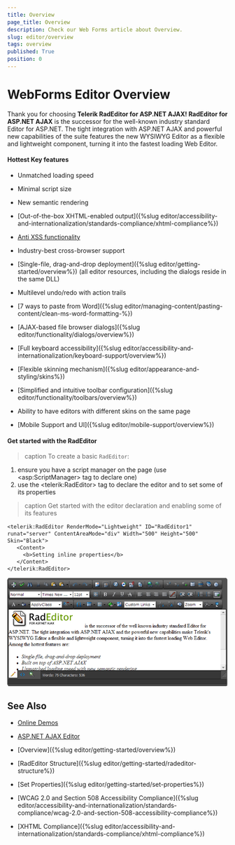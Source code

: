```yaml
---
title: Overview
page_title: Overview
description: Check our Web Forms article about Overview.
slug: editor/overview
tags: overview
published: True
position: 0
---
```


# WebForms Editor Overview

Thank you for choosing **Telerik RadEditor for ASP.NET AJAX! RadEditor for ASP.NET AJAX** is the successor for the well-known industry standard Editor for ASP.NET. The tight integration with ASP.NET AJAX and powerful new capabilities of the suite features the new WYSIWYG Editor as a flexible and lightweight component, turning it into the fastest loading Web Editor. 

#### Hottest Key features

* Unmatched loading speed

* Minimal script size

* New semantic rendering

* [Out-of-the-box XHTML-enabled output]({%slug editor/accessibility-and-internationalization/standards-compliance/xhtml-compliance%})

* [Anti XSS functionality](https://docs.telerik.com/devtools/aspnet-ajax/controls/editor/managing-content/prevent-cross-site-scripting-(xss))

* Industry-best cross-browser support

* [Single-file, drag-and-drop deployment]({%slug editor/getting-started/overview%}) (all editor resources, including the dialogs reside in the same DLL)

* Multilevel undo/redo with action trails

* [7 ways to paste from Word]({%slug editor/managing-content/pasting-content/clean-ms-word-formatting-%})

* [AJAX-based file browser dialogs]({%slug editor/functionality/dialogs/overview%})

* [Full keyboard accessibility]({%slug editor/accessibility-and-internationalization/keyboard-support/overview%})

* [Flexible skinning mechanism]({%slug editor/appearance-and-styling/skins%})

* [Simplified and intuitive toolbar configuration]({%slug editor/functionality/toolbars/overview%})

* Ability to have editors with different skins on the same page

* [Mobile Support and UI]({%slug editor/mobile-support/overview%})


#### Get started with the RadEditor



>caption To create a basic `RadEditor`:

1. ensure you have a script manager on the page (use \<asp:ScriptManager> tag to declare one)
1. use the \<telerik:RadEditor> tag to declare the editor and to set some of its properties

>caption Get started with the editor declaration and enabling some of its features

````ASP.NET
<telerik:RadEditor RenderMode="Lightweight" ID="RadEditor1" runat="server" ContentAreaMode="div" Width="500" Height="500" Skin="Black">
   <Content>
	 <b>Setting inline properties</b>
   </Content>
</telerik:RadEditor> 
````

![WebForms Editor Overview](images/radeditorpreview.png "WebForms Editor Overview")


## See Also

   
 * [Online Demos](https://demos.telerik.com/aspnet-ajax/editor/examples/overview/defaultcs.aspx)
 
 * [ASP.NET AJAX Editor](https://www.telerik.com/products/aspnet-ajax/editor.aspx)

 * [Overview]({%slug editor/getting-started/overview%})

 * [RadEditor Structure]({%slug editor/getting-started/radeditor-structure%})

 * [Set Properties]({%slug editor/getting-started/set-properties%})

 * [WCAG 2.0 and Section 508 Accessibility Compliance]({%slug editor/accessibility-and-internationalization/standards-compliance/wcag-2.0-and-section-508-accessibility-compliance%})

 * [XHTML Compliance]({%slug editor/accessibility-and-internationalization/standards-compliance/xhtml-compliance%})


 
 
 
